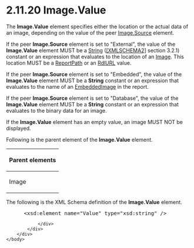 <html dir="LTR" xmlns:mshelp="http://msdn.microsoft.com/mshelp" xmlns:ddue="http://ddue.schemas.microsoft.com/authoring/2003/5" xmlns:xlink="http://www.w3.org/1999/xlink" xmlns:tool="http://www.microsoft.com/tooltip">
    <head>
        <meta http-equiv="Content-Type" content="text/html; CHARSET=utf-8"></meta>
        <meta name="save" content="history"></meta>
        <title>2.11.20 Image.Value</title>
        <xml>
            <mshelp:toctitle title="2.11.20 Image.Value"></mshelp:toctitle>
            <mshelp:rltitle title="[MS-RDL]: Image.Value"></mshelp:rltitle>
            <mshelp:keyword index="A" term="e63f7ec4-2bc8-456a-afc9-60570f34da60"></mshelp:keyword>
            <mshelp:attr name="DCSext.ContentType" value="open specification"></mshelp:attr>
            <mshelp:attr name="AssetID" value="e63f7ec4-2bc8-456a-afc9-60570f34da60"></mshelp:attr>
            <mshelp:attr name="TopicType" value="kbRef"></mshelp:attr>
            <mshelp:attr name="DCSext.Title" value="[MS-RDL]: Image.Value" />
        </xml>
    </head>
    <body>
        <div id="header">
            <h1 class="heading">2.11.20 Image.Value</h1>
        </div>
        <div id="mainSection">
            <div id="mainBody">
                <div id="allHistory" class="saveHistory"></div>
                <div id="sectionSection0" class="section" name="collapseableSection">
                    

<p>The <b>Image.Value</b> element specifies either the location
or the actual data of an image, depending on the value of the peer <a href="ff4d3c03-cee0-4a51-a40b-9c012fee1596.html">Image.Source</a> element.</p>

<p>If the peer <b>Image.Source</b> element is set to
&quot;External&quot;, the value of the <b>Image.Value</b> element MUST be a <a href="1ed81ef3-a683-45e3-aaad-bd2bbe71bc3d.html">String</a> (<a href="https://go.microsoft.com/fwlink/?LinkId=90610">[XMLSCHEMA2]</a> section
3.2.1) constant or an expression that evaluates to the location of an <a href="63e1e5ab-7c49-4f62-8dbd-62d85de2b153.html">Image</a>. This location MUST
be a <a href="0e8ab873-6565-45f0-a61f-2d7da8e1ff74.html">ReportPath</a> or an <a href="6977536e-dae7-44f3-a737-a249567cf172.html">RdlURL</a> value.</p>

<p>If the peer <b>Image.Source</b> element is set to
&quot;Embedded&quot;, the value of the <b>Image.Value</b> element MUST be a <b>String</b>
constant or an expression that evaluates to the name of an <a href="6cdb345a-b502-4eee-84fd-de5ccf2a40e7.html">EmbeddedImage</a> in the
report.</p>

<p>If the peer <b>Image.Source</b> element is set to
&quot;Database&quot;, the value of the <b>Image.Value</b> element MUST be a <b>String</b>
constant or an expression that evaluates to the binary data for an image.</p>

<p>If the <b>Image.Value</b> element has an empty value, an
image MUST NOT be displayed.</p>

<p>Following is the parent element of the <b>Image.Value</b>
element.</p>

<table>
 <thead>
  <tr>
   <th>
   <p>Parent elements</p>
   </th>
  </tr>
 </thead>
 <tr>
  <td>
  <p>Image</p>
  </td>
 </tr>
</table>

<p>The following is the XML Schema definition of the <b>Image.Value</b>
element.</p>

<dl>
<dd>
<div><pre> &lt;xsd:element name=&quot;Value&quot; type=&quot;xsd:string&quot; /&gt;
</pre></div>
</dd></dl>


                </div>
            </div>
        </div>
    </body>
</html>